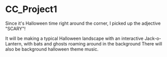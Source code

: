 # CC_Project1

Since it's Halloween time right around the corner, I picked up the adjective "SCARY"!

It will be making a typical Halloween landscape with an interactive Jack-o-Lantern, with bats and ghosts roaming around in the background
There will also be background halloween theme music.
